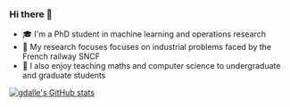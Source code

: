 ### Hi there 👋

- 🎓 I'm a PhD student in machine learning and operations research
- 🚂 My research focuses focuses on industrial problems faced by the French railway SNCF
- 🏫 I also enjoy teaching maths and computer science to undergraduate and graduate students

[![gdalle's GitHub stats](https://github-readme-stats.vercel.app/api?username=gdalle&count_private=true&show_icons=true&theme=tokyonight)](https://github.com/anuraghazra/github-readme-stats)
